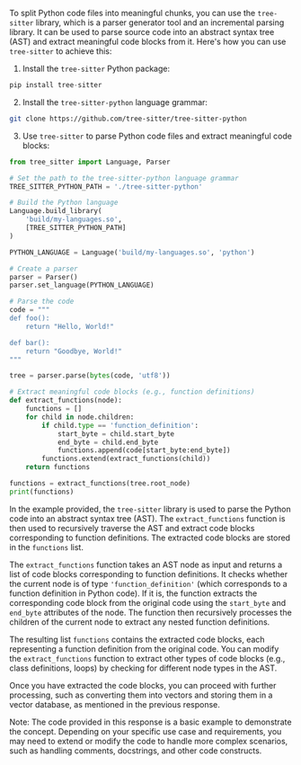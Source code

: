 To split Python code files into meaningful chunks, you can use the `tree-sitter` library, which is a parser generator tool and an incremental parsing library. It can be used to parse source code into an abstract syntax tree (AST) and extract meaningful code blocks from it. Here's how you can use `tree-sitter` to achieve this:

1. Install the `tree-sitter` Python package:
```python
pip install tree-sitter
```

2. Install the `tree-sitter-python` language grammar:
```bash
git clone https://github.com/tree-sitter/tree-sitter-python
```

3. Use `tree-sitter` to parse Python code files and extract meaningful code
   blocks:

```python
from tree_sitter import Language, Parser

# Set the path to the tree-sitter-python language grammar
TREE_SITTER_PYTHON_PATH = './tree-sitter-python'

# Build the Python language
Language.build_library(
    'build/my-languages.so',
    [TREE_SITTER_PYTHON_PATH]
)

PYTHON_LANGUAGE = Language('build/my-languages.so', 'python')

# Create a parser
parser = Parser()
parser.set_language(PYTHON_LANGUAGE)

# Parse the code
code = """
def foo():
    return "Hello, World!"

def bar():
    return "Goodbye, World!"
"""

tree = parser.parse(bytes(code, 'utf8'))

# Extract meaningful code blocks (e.g., function definitions)
def extract_functions(node):
    functions = []
    for child in node.children:
        if child.type == 'function_definition':
            start_byte = child.start_byte
            end_byte = child.end_byte
            functions.append(code[start_byte:end_byte])
        functions.extend(extract_functions(child))
    return functions

functions = extract_functions(tree.root_node)
print(functions)
```

In the example provided, the `tree-sitter` library is used to parse the Python
code into an abstract syntax tree (AST). The `extract_functions` function is
then used to recursively traverse the AST and extract code blocks corresponding
to function definitions. The extracted code blocks are stored in the `functions`
list.

The `extract_functions` function takes an AST node as input and returns a list
of code blocks corresponding to function definitions. It checks whether the
current node is of type `'function_definition'` (which corresponds to a function
definition in Python code). If it is, the function extracts the corresponding
code block from the original code using the `start_byte` and `end_byte`
attributes of the node. The function then recursively processes the children of
the current node to extract any nested function definitions.

The resulting list `functions` contains the extracted code blocks, each
representing a function definition from the original code. You can modify
the `extract_functions` function to extract other types of code blocks (e.g.,
class definitions, loops) by checking for different node types in the AST.

Once you have extracted the code blocks, you can proceed with further
processing, such as converting them into vectors and storing them in a vector
database, as mentioned in the previous response.

Note: The code provided in this response is a basic example to demonstrate the
concept. Depending on your specific use case and requirements, you may need to
extend or modify the code to handle more complex scenarios, such as handling
comments, docstrings, and other code constructs.
